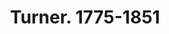 ---
ref: sol-231-0003
title: ["Turner. 1775-1851"]
author_name: ["Sebastião Rodrigues"]
publisher: ["Fundação Calouste Gulbenkian"]
year: "y1973"
origin: ["Portugal"]
formats: ["catalogue"]
disciplines: ["graphic-design"]
tags:
layout: artifact
status: ["scan"]
published: false
int_published: false
image_count:
date_added: 2023-06-16
batch:
---